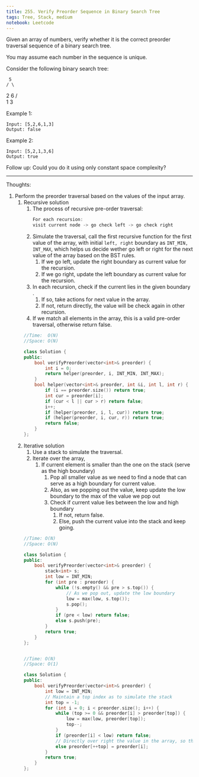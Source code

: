 ```yaml
---
title: 255. Verify Preorder Sequence in Binary Search Tree
tags: Tree, Stack, medium
notebook: Leetcode
---
```


Given an array of numbers, verify whether it is the correct preorder traversal sequence of a binary search tree.

You may assume each number in the sequence is unique.

Consider the following binary search tree: 

     5
    / \
   2   6
  / \
 1   3

Example 1:
```
Input: [5,2,6,1,3]
Output: false
```
Example 2:
```
Input: [5,2,1,3,6]
Output: true
```

Follow up:
Could you do it using only constant space complexity?

----------
Thoughts:
1. Perform the preorder traversal based on the values of the input array. 
    1. Recursive solution
       1. The process of recursive pre-order traversal:
            ```c++
            For each recursion:
            visit current node -> go check left -> go check right
            ```
       2. Simulate the traversal, call the first recursive function for the first value of the array, with initial `left, right` boundary as `INT_MIN, INT_MAX`, which helps us decide wether go left or right for the next value of the array based on the BST rules.
          1. If we go left, update the right boundary as current value for the recursion.
          2. If we go right, update the left boundary as current value for the recursion.
       3. In each recursion, check if the current lies in the given boundary .
          1. If so, take actions for next value in the array.
          2. If not, return directly, the value will be check again in other recursion.
       4. If we match all elements in the array, this is a valid pre-order traversal, otherwise return false.
        ```c++
        //Time:  O(N)
        //Space: O(N)

        class Solution {
        public:
            bool verifyPreorder(vector<int>& preorder) {
                int i = 0;
                return helper(preorder, i, INT_MIN, INT_MAX);
            }
            bool helper(vector<int>& preorder, int &i, int l, int r) {
                if (i == preorder.size()) return true;
                int cur = preorder[i];
                if (cur < l || cur > r) return false;
                i++;
                if (helper(preorder, i, l, cur)) return true;
                if (helper(preorder, i, cur, r)) return true;
                return false;
            }
        };
        ```
   2. Iterative solution
      1. Use a stack to simulate the traversal.
      2. Iterate over the array, 
         1. If current element is smaller than the one on the stack (serve as the high boundary)
            1. Pop all smaller value as we need to find a node that can serve as a high boundary for current value.
            2. Also, as we popping out the value, keep update the low boundary to the max of the value we pop out
            3. Check if current value lies between the low and high boundary
               1. If not, return false.
               2. Else, push the current value into the stack and keep going.
        ```c++
        //Time: O(N)
        //Space: O(N)

        class Solution {
        public:
            bool verifyPreorder(vector<int>& preorder) {
                stack<int> s;
                int low = INT_MIN;
                for (int pre : preorder) {
                    while (!s.empty() && pre > s.top()) {
                        // As we pop out, update the low boundary 
                        low = max(low, s.top());
                        s.pop();
                    }
                    if (pre < low) return false;
                    else s.push(pre);
                }
                return true;
            }
        };


        //Time: O(N)
        //Space: O(1)

        class Solution {
        public:
            bool verifyPreorder(vector<int>& preorder) {
                int low = INT_MIN;
                // Maintain a top index as to simulate the stack
                int top = -1;
                for (int i = 0; i < preorder.size(); i++) {
                    while (top >= 0 && preorder[i] > preorder[top]) {
                        low = max(low, preorder[top]);
                        top--;
                    }
                    if (preorder[i] < low) return false;
                    // Directly over right the value in the array, so that there will be no gap between the pushed value (simulate the stack)
                    else preorder[++top] = preorder[i];
                }
                return true;
            }
        };
        ```